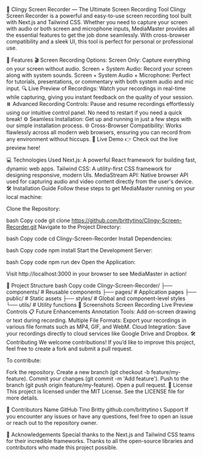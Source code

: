 🎥 Clingy Screen Recorder — The Ultimate Screen Recording Tool
Clingy Screen Recorder is a powerful and easy-to-use screen recording tool built with Next.js and Tailwind CSS. Whether you need to capture your screen with audio or both screen and microphone inputs, MediaMaster provides all the essential features to get the job done seamlessly. With cross-browser compatibility and a sleek UI, this tool is perfect for personal or professional use.

🌟 Features
🎬 Screen Recording Options:
Screen Only: Capture everything on your screen without audio.
Screen + System Audio: Record your screen along with system sounds.
Screen + System Audio + Microphone: Perfect for tutorials, presentations, or commentary with both system audio and mic input.
🔍 Live Preview of Recordings:
Watch your recordings in real-time while capturing, giving you instant feedback on the quality of your session.
⏸️ Advanced Recording Controls:
Pause and resume recordings effortlessly using our intuitive control panel. No need to restart if you need a quick break!
⚙️ Seamless Installation:
Get up and running in just a few steps with our simple installation process.
🌐 Cross-Browser Compatibility:
Works flawlessly across all modern web browsers, ensuring you can record from any environment without hiccups.
🚀 Live Demo
👉 Check out the live preview here!

💻 Technologies Used
Next.js: A powerful React framework for building fast, dynamic web apps.
Tailwind CSS: A utility-first CSS framework for designing responsive, modern UIs.
MediaStream API: Native browser API used for capturing audio and video content directly from the user's device.
🛠️ Installation Guide
Follow these steps to get MediaMaster running on your local machine:

Clone the Repository:

bash
Copy code
git clone https://github.com/brittytino/Clingy-Screen-Recorder.git
Navigate to the Project Directory:

bash
Copy code
cd Clingy-Screen-Recorder
Install Dependencies:

bash
Copy code
npm install
Start the Development Server:

bash
Copy code
npm run dev
Open the Application:

Visit http://localhost:3000 in your browser to see MediaMaster in action!

📂 Project Structure
bash
Copy code
Clingy-Screen-Recorder/
├── components/         # Reusable components
├── pages/              # Application pages
├── public/             # Static assets
├── styles/             # Global and component-level styles
└── utils/              # Utility functions
📸 Screenshots
Screen Recording	Live Preview	Controls
📋 Future Enhancements
Annotation Tools: Add on-screen drawing or text during recording.
Multiple File Formats: Export your recordings in various file formats such as MP4, GIF, and WebM.
Cloud Integration: Save your recordings directly to cloud services like Google Drive and Dropbox.
🛠️ Contributing
We welcome contributions! If you’d like to improve this project, feel free to create a fork and submit a pull request.

To contribute:

Fork the repository.
Create a new branch (git checkout -b feature/my-feature).
Commit your changes (git commit -m 'Add feature').
Push to the branch (git push origin feature/my-feature).
Open a pull request.
📝 License
This project is licensed under the MIT License. See the LICENSE file for more details.

🤝 Contributors
Name	GitHub
Tino Britty	github.com/brittytino
📞 Support
If you encounter any issues or have any questions, feel free to open an issue or reach out to the repository owner.

🙌 Acknowledgements
Special thanks to the Next.js and Tailwind CSS teams for their incredible frameworks.
Thanks to all the open-source libraries and contributors who made this project possible.
